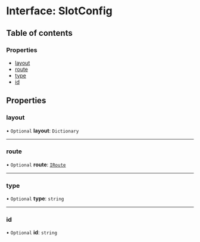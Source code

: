 # Interface: SlotConfig

## Table of contents

### Properties

- [layout](SlotConfig.md#layout)
- [route](SlotConfig.md#route)
- [type](SlotConfig.md#type)
- [id](SlotConfig.md#id)

## Properties

### layout

• `Optional` **layout**: `Dictionary`

___

### route

• `Optional` **route**: [`IRoute`](IRoute.md)

___

### type

• `Optional` **type**: `string`

___

### id

• `Optional` **id**: `string`
